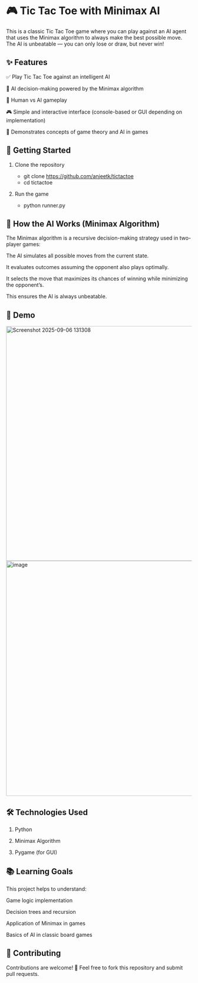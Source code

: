 # 🎮 Tic Tac Toe with Minimax AI

This is a classic Tic Tac Toe game where you can play against an AI agent that uses the Minimax algorithm to always make the best possible move. The AI is unbeatable — you can only lose or draw, but never win!

## ✨ Features

✅ Play Tic Tac Toe against an intelligent AI

🧠 AI decision-making powered by the Minimax algorithm

🎲 Human vs AI gameplay

🎮 Simple and interactive interface (console-based or GUI depending on implementation)

🧩 Demonstrates concepts of game theory and AI in games

## 🚀 Getting Started

1. Clone the repository
   - git clone https://github.com/anjeetk/tictactoe
   - cd tictactoe

2. Run the game

   - python runner.py


## 🧠 How the AI Works (Minimax Algorithm)

The Minimax algorithm is a recursive decision-making strategy used in two-player games:

The AI simulates all possible moves from the current state.

It evaluates outcomes assuming the opponent also plays optimally.

It selects the move that maximizes its chances of winning while minimizing the opponent’s.

This ensures the AI is always unbeatable.

## 📸 Demo

<img width="893" height="635" alt="Screenshot 2025-09-06 131308" src="https://github.com/user-attachments/assets/9c0092a2-175e-4f59-b915-b4fef5198db0" /> <img width="894" height="636" alt="image" src="https://github.com/user-attachments/assets/cdb48d08-f664-4a58-b5da-be15dae292db" />

## 🛠️ Technologies Used

1. Python

2. Minimax Algorithm

3. Pygame (for GUI)

## 📚 Learning Goals

This project helps to understand:

Game logic implementation

Decision trees and recursion

Application of Minimax in games

Basics of AI in classic board games

## 🤝 Contributing

Contributions are welcome! 🎉
Feel free to fork this repository and submit pull requests.
